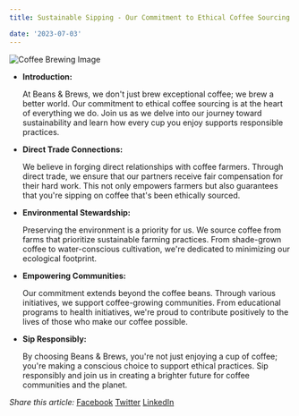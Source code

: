 ```yaml
---
title: Sustainable Sipping - Our Commitment to Ethical Coffee Sourcing

date: '2023-07-03'
---
```


![Coffee Brewing Image](/images/brew_coffee.png)

- **Introduction:**

    At Beans & Brews, we don't just brew exceptional coffee; we brew a better world. Our commitment to ethical coffee sourcing is at the heart of everything we do. Join us as we delve into our journey toward sustainability and learn how every cup you enjoy supports responsible practices.

- **Direct Trade Connections:**

    We believe in forging direct relationships with coffee farmers. Through direct trade, we ensure that our partners receive fair compensation for their hard work. This not only empowers farmers but also guarantees that you're sipping on coffee that's been ethically sourced.

- **Environmental Stewardship:**

    Preserving the environment is a priority for us. We source coffee from farms that prioritize sustainable farming practices. From shade-grown coffee to water-conscious cultivation, we're dedicated to minimizing our ecological footprint.

- **Empowering Communities:**

    Our commitment extends beyond the coffee beans. Through various initiatives, we support coffee-growing communities. From educational programs to health initiatives, we're proud to contribute positively to the lives of those who make our coffee possible.

- **Sip Responsibly:**

    By choosing Beans & Brews, you're not just enjoying a cup of coffee; you're making a conscious choice to support ethical practices. Sip responsibly and join us in creating a brighter future for coffee communities and the planet.

*Share this article:*
[Facebook](https://www.facebook.com/share?url=article-url)
[Twitter](https://twitter.com/share?url=article-url)
[LinkedIn](https://www.linkedin.com/shareArticle?url=article-url)

